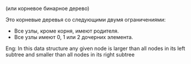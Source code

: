 (или корневое бинарное дерево)

Это корневые деревья со следующими двумя ограничениями:
- Все узлы, кроме корня, имеют родителя.
- Все узлы имеют 0, 1 или 2 дочерних элемента.
  
Eng:
In this data structure any given node is larger than all nodes in its left subtree and smaller than all nodes in its right subtree